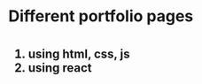 <h1> Different portfolio pages <h1>
<h2>
<ol>
<li> using html, css, js </li>
<li> using react </li>
</ol>
<h2>